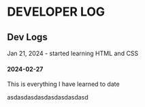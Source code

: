 # DEVELOPER LOG

## Dev Logs
Jan 21, 2024 - started learning HTML and CSS
#### 2024-02-27
 This is everything I have learned to date

asdasdasdasdasdasdasdasd